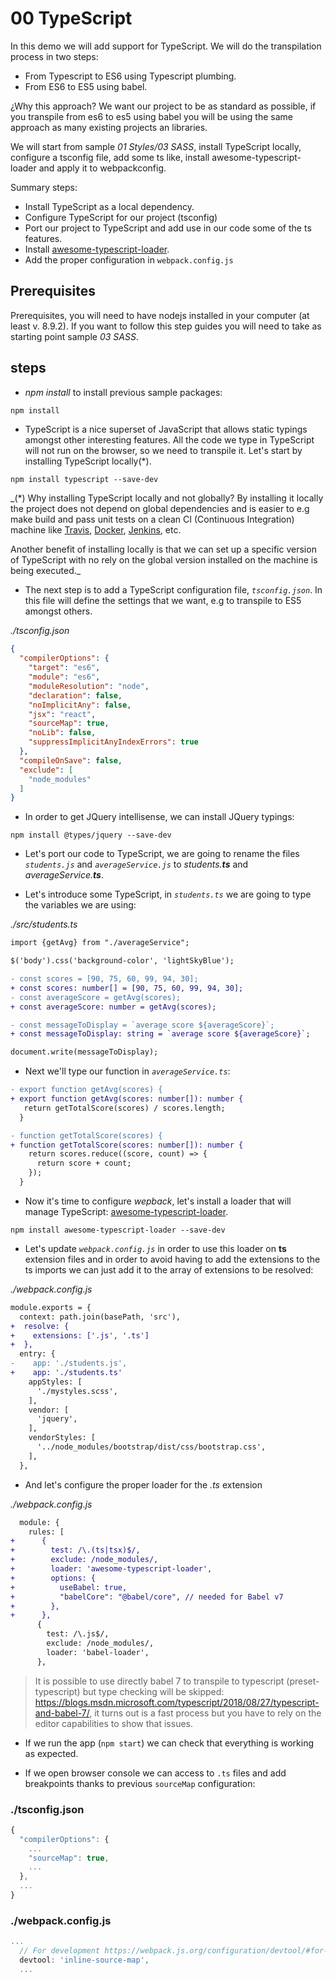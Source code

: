 # 00 TypeScript

In this demo we will add support for TypeScript. We will do the transpilation process in two steps:
  - From Typescript to ES6 using Typescript plumbing.
  - From ES6 to ES5 using babel.

¿Why this approach? We want our project to be as standard as possible, if you transpile from es6 to es5
using babel you will be using the same approach as many existing projects an libraries.

We will start from sample _01 Styles/03 SASS_, install TypeScript locally,
configure a tsconfig file, add some ts like, install awesome-typescript-loader and apply it to webpackconfig.

Summary steps: 
 - Install TypeScript as a local dependency.
 - Configure TypeScript for our project (tsconfig)
 - Port our project to TypeScript and add use in our code some of the ts features.
 - Install [awesome-typescript-loader](https://github.com/s-panferov/awesome-typescript-loader).
 - Add the proper configuration in `webpack.config.js`

## Prerequisites

Prerequisites, you will need to have nodejs installed in your computer (at least v. 8.9.2). If you want to follow this step guides you will need to take as starting point sample _03 SASS_.

## steps

- _npm install_ to install previous sample packages:

```bash
npm install
```

- TypeScript is a nice superset of JavaScript that allows static typings amongst other interesting features. All the code we type in TypeScript will not run on the browser, so we need to transpile it. Let's start by installing TypeScript locally(\*).

```
npm install typescript --save-dev
```

_(*) Why installing TypeScript locally and not globally? By installing it locally the project does not depend on global dependencies and is easier to e.g make build and pass unit tests on a clean CI (Continuous Integration) machine like [Travis](https://travis-ci.org/), [Docker](https://www.docker.com/), [Jenkins](https://jenkins.io/), etc.

Another benefit of installing locally is that we can set up a specific version of TypeScript with no rely on the global version installed on the machine is being executed._

- The next step is to add a TypeScript configuration file, *`tsconfig.json`*.
In this file will define the settings that we want, e.g to transpile to ES5 amongst others.

_./tsconfig.json_

```json
{
  "compilerOptions": {
    "target": "es6",
    "module": "es6",
    "moduleResolution": "node",
    "declaration": false,
    "noImplicitAny": false,
    "jsx": "react",
    "sourceMap": true,
    "noLib": false,
    "suppressImplicitAnyIndexErrors": true
  },
  "compileOnSave": false,
  "exclude": [
    "node_modules"
  ]
}
```

- In order to get JQuery intellisense, we can install JQuery typings:

```
npm install @types/jquery --save-dev
```

- Let's port our code to TypeScript, we are going to rename the files *`students.js`* and *`averageService.js`* to _students.**ts**_ and _averageService.**ts**_.


- Let's introduce some TypeScript, in *`students.ts`* we are going to type the
variables we are using:

_./src/students.ts_
```diff
import {getAvg} from "./averageService";

$('body').css('background-color', 'lightSkyBlue');

- const scores = [90, 75, 60, 99, 94, 30];
+ const scores: number[] = [90, 75, 60, 99, 94, 30];
- const averageScore = getAvg(scores);
+ const averageScore: number = getAvg(scores);

- const messageToDisplay = `average score ${averageScore}`;
+ const messageToDisplay: string = `average score ${averageScore}`;

document.write(messageToDisplay);
```

- Next we'll type our function in *`averageService.ts`*:

```diff
- export function getAvg(scores) {
+ export function getAvg(scores: number[]): number {
   return getTotalScore(scores) / scores.length;
  }

- function getTotalScore(scores) {
+ function getTotalScore(scores: number[]): number {
    return scores.reduce((score, count) => {
      return score + count;
    });
  }
```

- Now it's time to configure *wepback*, let's install a loader that will manage
TypeScript: [awesome-typescript-loader](https://github.com/s-panferov/awesome-typescript-loader).

```
npm install awesome-typescript-loader --save-dev
```

- Let's update *`webpack.config.js`* in order to use this loader on **ts** extension files and in order to avoid having to add the extensions to the ts imports we can just add it to the array of extensions to be resolved:

_./webpack.config.js_
```diff
module.exports = {
  context: path.join(basePath, 'src'),
+  resolve: {
+    extensions: ['.js', '.ts']
+  },  
  entry: {
-    app: './students.js',
+    app: './students.ts'
    appStyles: [
      './mystyles.scss',
    ],
    vendor: [
      'jquery',
    ],
    vendorStyles: [
      '../node_modules/bootstrap/dist/css/bootstrap.css',
    ],
  },
```

- And let's configure the proper loader for the _.ts_ extension

_./webpack.config.js_
```diff
  module: {
    rules: [
+      {
+        test: /\.(ts|tsx)$/,
+        exclude: /node_modules/,
+        loader: 'awesome-typescript-loader',
+        options: {
+          useBabel: true,
+          "babelCore": "@babel/core", // needed for Babel v7
+        },
+      },
      {
        test: /\.js$/,
        exclude: /node_modules/,
        loader: 'babel-loader',
      },
```

> It is possible to use directly babel 7 to transpile to typescript (preset-typescript) but type checking will be skipped:
https://blogs.msdn.microsoft.com/typescript/2018/08/27/typescript-and-babel-7/, it turns out is a fast process but you
have to rely on the editor capabilities to show that issues.

- If we run the app (`npm start`) we can check that everything is working as expected.

- If we open browser console we can access to `.ts` files and add breakpoints thanks to previous `sourceMap` configuration:

### ./tsconfig.json
```javascript
{
  "compilerOptions": {
    ...
    "sourceMap": true,
    ...
  },
  ...
}

```

### ./webpack.config.js
```javascript
...
  // For development https://webpack.js.org/configuration/devtool/#for-development
  devtool: 'inline-source-map',
  ...

```